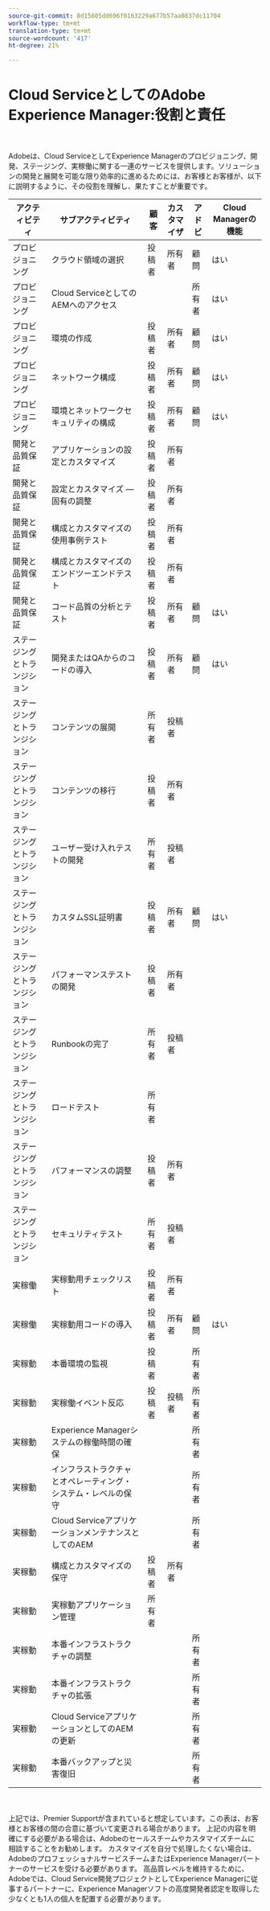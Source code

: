 ```yaml
---
source-git-commit: 8d15605dd696f0163229a677b57aa0837dc11704
workflow-type: tm+mt
translation-type: tm+mt
source-wordcount: '417'
ht-degree: 21%

---
```


# Cloud ServiceとしてのAdobe Experience Manager:役割と責任

<br></br>
Adobeは、Cloud ServiceとしてExperience Managerのプロビジョニング、開発、ステージング、実稼働に関する一連のサービスを提供します。ソリューションの開発と展開を可能な限り効率的に進めるためには、お客様とお客様が、以下に説明するように、その役割を理解し、果たすことが重要です。


| アクティビティ | サブアクティビティ | 顧客 | カスタマイザ | アドビ | Cloud Managerの機能 |
|---------------------------------|-------------------------------------------------------|-------------|-------------|---------|-----------------------------|
| プロビジョニング | クラウド領域の選択 | 投稿者 | 所有者 | 顧問 | はい |
| プロビジョニング | Cloud ServiceとしてのAEMへのアクセス |  |  | 所有者 | はい |
| プロビジョニング | 環境の作成 | 投稿者 | 所有者 | 顧問 | はい |
| プロビジョニング | ネットワーク構成 | 投稿者 | 所有者 | 顧問 | はい |
| プロビジョニング | 環境とネットワークセキュリティの構成 | 投稿者 | 所有者 | 顧問 | はい |
| 開発と品質保証 | アプリケーションの設定とカスタマイズ | 投稿者 | 所有者 |  |  |
| 開発と品質保証 | 設定とカスタマイズ — 固有の調整 | 投稿者 | 所有者 |  |  |
| 開発と品質保証 | 構成とカスタマイズの使用事例テスト | 投稿者 | 所有者 |  |  |
| 開発と品質保証 | 構成とカスタマイズのエンドツーエンドテスト | 投稿者 | 所有者 |  |  |
| 開発と品質保証 | コード品質の分析とテスト | 投稿者 | 所有者 | 顧問 | はい |
| ステージングとトランジション | 開発またはQAからのコードの導入 | 投稿者 | 所有者 | 顧問 | はい |
| ステージングとトランジション | コンテンツの展開 | 所有者 | 投稿者 |  |  |
| ステージングとトランジション | コンテンツの移行 | 投稿者 | 所有者 |  |  |
| ステージングとトランジション | ユーザー受け入れテストの開発 | 所有者 | 投稿者 |  |  |
| ステージングとトランジション | カスタムSSL証明書 | 投稿者 | 所有者 | 顧問 | はい |
| ステージングとトランジション | パフォーマンステストの開発 | 投稿者 | 所有者 |  |  |
| ステージングとトランジション | Runbookの完了 | 所有者 | 投稿者 |  |  |
| ステージングとトランジション | ロードテスト | 所有者 |  |  |  |
| ステージングとトランジション | パフォーマンスの調整 | 投稿者 | 所有者 |  |  |
| ステージングとトランジション | セキュリティテスト | 所有者 | 投稿者 |  |  |
| 実稼働 | 実稼動用チェックリスト | 投稿者 | 所有者 |  |  |
| 実稼働 | 実稼動用コードの導入 | 投稿者 | 所有者 | 顧問 | はい |
| 実稼動 | 本番環境の監視 | 投稿者 |  | 所有者 |  |
| 実稼動 | 実稼働イベント反応 | 投稿者 | 投稿者 | 所有者 |  |
| 実稼動 | Experience Managerシステムの稼働時間の確保 |  |  | 所有者 |  |
| 実稼動 | インフラストラクチャとオペレーティング・システム・レベルの保守 |  |  | 所有者 |  |
| 実稼動 | Cloud ServiceアプリケーションメンテナンスとしてのAEM |  |  | 所有者 |  |
| 実稼動 | 構成とカスタマイズの保守 | 投稿者 | 所有者 |  |  |
| 実稼動 | 実稼動アプリケーション管理 | 所有者 |  |  |  |
| 実稼動 | 本番インフラストラクチャの調整 |  |  | 所有者 |  |
| 実稼動 | 本番インフラストラクチャの拡張 |  |  | 所有者 |  |
| 実稼動 | Cloud ServiceアプリケーションとしてのAEMの更新 |  |  | 所有者 |  |
| 実稼動 | 本番バックアップと災害復旧 |  |  | 所有者 |  |

<br></br>
上記では、Premier Supportが含まれていると想定しています。この表は、お客様とお客様の間の合意に基づいて変更される場合があります。 上記の内容を明確にする必要がある場合は、Adobeのセールスチームやカスタマイズチームに相談することをお勧めします。 カスタマイズを自分で処理したくない場合は、AdobeのプロフェッショナルサービスチームまたはExperience Managerパートナーのサービスを受ける必要があります。 高品質レベルを維持するために、Adobeでは、Cloud Service開発プロジェクトとしてExperience Managerに従事するパートナーに、Experience Managerソフトの高度開発者認定を取得した少なくとも1人の個人を配置する必要があります。